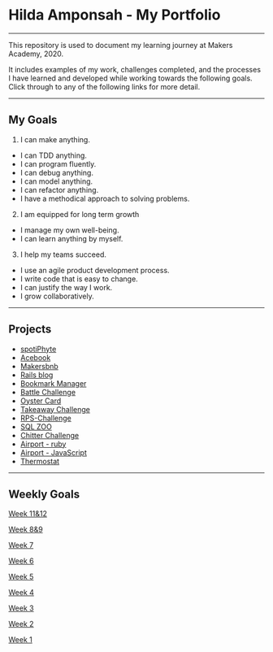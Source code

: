 # **Hilda Amponsah - My Portfolio**
---
 This repository is used to document my learning journey at Makers Academy, 2020.
 
 It includes examples of my work, challenges completed, and the processes I have learned and developed while working towards the following goals.
 Click through to any of the following links for more detail. 
 
---

## My Goals
1. I can make anything.
 - I can TDD anything.
 - I can program fluently.
 - I can debug anything.
 - I can model anything.
 - I can refactor anything.
 - I have a methodical approach to solving problems.
 
2. I am equipped for long term growth
  - I manage my own well-being.
  - I can learn anything by myself.
  
3. I help my teams succeed.
  - I use an agile product development process.
  - I write code that is easy to change.
  - I can justify the way I work.
  - I grow collaboratively.
    
---
## **Projects**
- [spotiPhyte](https://github.com/Pi-hils/spotiPhyte-1)
- [Acebook](https://github.com/Pi-hils/Acebook)
- [Makersbnb](https://github.com/Pi-hils/makersbnb)
- [Rails blog](https://github.com/Pi-hils/Rails_Project1/tree/master/app)
- [Bookmark Manager](https://github.com/Pi-hils/Bookmark_Manager)
- [Battle Challenge](https://github.com/Pi-hils/Battle_Challenge)
- [Oyster Card](https://github.com/Pi-hils/Oyster_Card2)
- [Takeaway Challenge](https://github.com/Pi-hils/takeaway-challenge)
- [RPS-Challenge](https://github.com/Pi-hils/rps-challenge-1)
- [SQL ZOO](https://sqlzoo.net/)
- [Chitter Challenge](https://github.com/Pi-hils/chitter-challenge2)
- [Airport - ruby](https://github.com/Pi-hils/airport_challenge)
- [Airport - JavaScript](https://github.com/Pi-hils/Airport_JS/tree/master/jasmine-standalone-3.6.0%20(2))
- [Thermostat](https://github.com/Pi-hils/Thermostat/tree/master/jasmine-standalone-3.6.0%20(3))
---

## **Weekly Goals**
[Week 11&12](https://github.com/Pi-hils/Learning_Journey/tree/master/Week_11%2612)

[Week 8&9](https://github.com/Pi-hils/Acebook)

[Week 7](https://github.com/Pi-hils/javascript-note-app)

[Week 6](https://github.com/Pi-hils/makersbnb)

[Week 5](https://github.com/Pi-hils/Learning_Journey/tree/master/Week_5)

[Week 4](https://github.com/Pi-hils/Learning_Journey/tree/master/week_4)

[Week 3](https://github.com/Pi-hils/Learning_Journey/tree/master/Week_3)

[Week 2](https://github.com/Pi-hils/Learning_Journey/tree/master/week_2)

[Week 1](https://github.com/Pi-hils/Learning_Journey/tree/master/Week_1)
